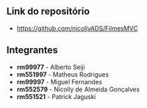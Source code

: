 ## Link do repositório
- https://github.com/nicollyADS/FilmesMVC

## Integrantes
- **rm99977** - Alberto Seiji
- **rm551997** - Matheus Rodrigues
- **rm99997** - Miguel Fernandes
- **rm552579** - Nicolly de Almeida Gonçalves 
- **rm551521** - Patrick Jaguski
